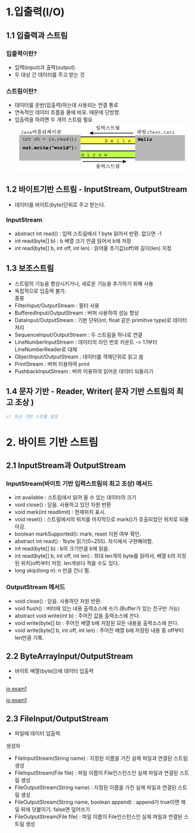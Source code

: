 # 1.입출력(I/O)

## 1.1 입출력과 스트림

### 입출력이란?

- 입력(input)과 출력(output).
- 두 대상 간 데이터를 주고 받는 것

### 스트림이란?

- 데이터를 운반(입출력)하는데 사용되는 연결 통로
- 연속적인 데이터 흐름을 물에 비유. 때문에 단방향.
- 입출력을 하려면 두 개의 스트림 필요
  ![image](images/Ch14/스크린샷%202021-12-27%20오전%2011.56.48.png)

## 1.2 바이트기반 스트림 - InputStream, OutputStream

- 데이터를 바이트(byte)단위로 주고 받는다.

### InputStream

- abstract int read() : 입력 스트림에서 1 byte 읽어서 반환. 없으면 -1
- int read(byte[] b) : b 배열 크기 만큼 읽어서 b에 저장
- int read(byte[] b, int off, int len) : 읽어올 초기값(off)와 길이(len) 지정

## 1.3 보조스트림

- 스트림의 기능을 향상시키거나, 새로운 기능을 추가하기 위해 사용
- 독립적으로 입출력 불가.  
종류
- FilterInput/OutputStream : 필터 사용
- BufferedInput/OutputStream : 버퍼 사용하여 성능 향상
- DataInput/OutputStream : 기본 단위(int, float 같은 primitive type)로 데이터 처리
- SequenceInput/OutputStream : 두 스트림을 하나로 연결 
- LineNumberInputStream : 데이터의 라인 번호 카운트 -> 1.1부터 LineNumberReader로 대체
- ObjectInput/OutputStream : 데이터를 객체단위로 읽고 씀
- PrintStream : 버퍼 이용하여 print
- PushbackInputStream : 버퍼 이용하여 읽어온 데이터 되돌리기

## 1.4 문자 기반 - Reader, Writer( 문자 기반 스트림의 최고 조상 )

```java
// 우선 기반 스트름 생성
```

# 2. 바이트 기반 스트림

## 2.1 InputStream과 OutputStream

### InputStream(바이트 기반 입력스트림의 최고 조상) 메서드

- int available : 스트림에서 읽어 올 수 있는 데이터의 크기
- void close() : 닫음. 사용하고 있던 자원 반환
- void mark(int readlimit) : 현재위치 표시.
- void reset() : 스트림에서의 위치를 마지막으로 mark()가 호출되었던 위치로 되돌아감.
- boolean markSupported(): mark, reset 지원 여부 확인.
- abstract int read() : 1byte 읽기(0~255). 자식에서 구현해야함.
- int read(byte[] b) : b의 크기만큼 b에 읽음.
- int read(byte[] b, int off, int len) : 최대 len개의 byte를 읽어서, 배열 b의 지정된 위치(off)부터 저장. len개보다 적을 수도 있다.
- long skip(long n): n 만큼 건너 뜀.

### OutputStream 메서드

- void close() : 닫음. 사용하던 자원 반환.
- void flush() : 버터에 있는 내용 출력소스에 쓰기.(Buffer가 있는 친구만 가능)
- abstract void write(int b) : 주어진 값을 출력소스에 쓴다.
- void write(byte[] b) : 주어진 배열 b에 저장된 모든 내용을 출력소스에 쓴다.
- void write(byte[] b, int off, int len) : 주어진 배열 b에 저장된 내용 중 off부터 len만큼 기록.

## 2.2 ByteArrayInput/OutputStream
- 바이트 배열(byte[])에 데이터 입출력
- 
[io exam1](./src/ch15/IOEx1.java)

[io exam1](./src/ch15/IOEx3.java)

## 2.3 FileInput/OutputStream  

- 파일에 데이터 입출력.

생성자
- FileInputStream(String name) : 지정된 이름을 가진 실제 파일과 연결된 스트림 생성
- FileInputStream(File file) : 파일 이름이 File인스턴스인 실제 파일과 연결된 스트림 생성
- FileOutputStream(String name) : 지정된 이름을 가진 실제 파일과 연결된 스트림 생성
- FileOutputStream(String name, boolean append) : append가 true이면 제일 뒤에 덧붙이기. false면 덮어쓰기
- FileOutputStream(File file) : 파일 이름이 File인스턴스인 실제 파일과 연결된 스트림 생성

